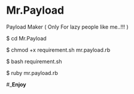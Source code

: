 # Mr.Payload
Payload Maker ( Only For lazy people like me..!!! )


$ cd Mr.Payload

$ chmod +x requirement.sh mr.payload.rb

$ bash requirement.sh

$ ruby mr.payload.rb

#___Enjoy__

